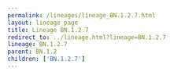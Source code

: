 ```yaml
---
permalink: /lineages/lineage_BN.1.2.7.html
layout: lineage_page
title: Lineage BN.1.2.7
redirect_to: ../lineage.html?lineage=BN.1.2.7
lineage: BN.1.2.7
parent: BN.1.2
children: ['BN.1.2.7']
---
```

